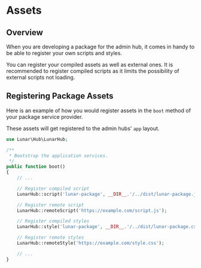 # Assets

## Overview

When you are developing a package for the admin hub, it comes in handy to be able to register your own scripts and styles.

You can register your compiled assets as well as external ones. 
It is recommended to register compiled scripts as it limits the possibility of external scripts not loading.

## Registering Package Assets

Here is an example of how you would register assets in the `boot` method of your package service provider.

These assets will get registered to the admin hubs' `app` layout.

```php
use Lunar\Hub\LunarHub;

/**
 * Bootstrap the application services.
 */
public function boot()
{
    // ...

    // Register compiled script
    LunarHub::script('lunar-package', __DIR__.'/../dist/lunar-package.js');

    // Register remote script
    LunarHub::remoteScript('https://example.com/script.js');

    // Register compiled styles
    LunarHub::style('lunar-package', __DIR__.'/../dist/lunar-package.css');

    // Register remote styles
    LunarHub::remoteStyle('https://example.com/style.css');

    // ...
}

```
